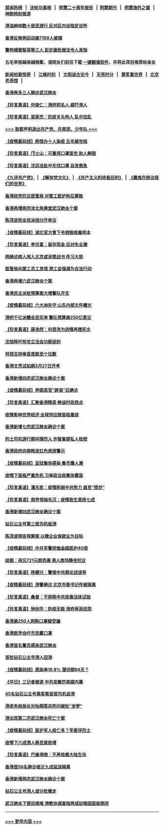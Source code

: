 #### [禁闻热榜](热点新闻.md?=0)  &nbsp;&nbsp;|&nbsp;&nbsp; [法轮功真相](https://github.com/gfw-breaker/truth/blob/master/README.md?=0) &nbsp;&nbsp;|&nbsp;&nbsp; [明慧二十周年报告](https://github.com/gfw-breaker/mh-reports/blob/master/README.md?=0) &nbsp;&nbsp;|&nbsp;&nbsp;[明慧期刊](https://github.com/gfw-breaker/mh-qikan) &nbsp;&nbsp;|&nbsp;&nbsp; [明慧海外之窗](https://github.com/gfw-breaker/mh-news/blob/master/README.md?=0) &nbsp;&nbsp;|&nbsp;&nbsp; [神韵特别报道](https://github.com/gfw-breaker/mh-news/blob/master/shenyun.md?=0)
#### [港油麻地数十居民游行 反对区内设指定诊所](../pages/nsc415/n11907900.md?t=03020931) 
#### [香港反修例运动逾7100人被捕](../pages/nsc415/n11907922.md?t=03020931) 
#### [警拘捕黎智英等三人 彭定康批做法令人发指](../pages/nsc415/n11907905.md?t=03020931) 
#### 五毛举报越来越频繁，请网友们前往下载 [一键翻墙软件](https://github.com/gfw-breaker/ssr-accounts)，并将此项目推荐给亲友
#### [新闻拍案惊奇](https://github.com/gfw-breaker/banned-news/blob/master/pages/link4.md) &nbsp;&nbsp;|&nbsp;&nbsp; [江峰时刻](https://github.com/gfw-breaker/banned-news/blob/master/pages/link4.md) &nbsp;&nbsp;|&nbsp;&nbsp; [文昭谈古论今](https://github.com/gfw-breaker/banned-news/blob/master/pages/link4.md) &nbsp;&nbsp;|&nbsp;&nbsp; [天亮时分](https://github.com/gfw-breaker/banned-news/blob/master/pages/link4.md) &nbsp;&nbsp;|&nbsp;&nbsp; [萧茗看世界](https://github.com/gfw-breaker/banned-news/blob/master/pages/link4.md) &nbsp;&nbsp;|&nbsp;&nbsp; [北京老茶馆](https://github.com/gfw-breaker/banned-news/blob/master/pages/link4.md) &nbsp;&nbsp;|&nbsp;&nbsp; 
#### [香港再多三人确诊武汉肺炎](../pages/nsc415/n11907846.md?t=03020931) 
#### [【珍言真语】何俊仁：港府抓名人 威吓港人](../pages/nsc415/n11907561.md?t=03020931) 
#### [【珍言真语】梁家杰：抗疫关头拘人 乱中加乱](../pages/nsc415/n11907444.md?t=03020931) 
#### [>>> 我要声明退出共产党、共青团、少年队 <<<](https://github.com/begood0513/goodnews/blob/master/quit/letter.md) 
#### [【疫情最前线】网信办十人染疫 五毛被攻陷](../pages/nsc415/n11903757.md?t=03020931) 
#### [【珍言真语】邝士山：可重用口罩面世 助人解困](../pages/nsc415/n11903875.md?t=03020931) 
#### [【珍言真语】沈运龙赴中东找口罩 自发救急](../pages/nsc415/n11903291.md?t=03020931) 
#### [《九评共产党》](https://github.com/begood0513/9ping.md/blob/master/README.md) &nbsp;|&nbsp; [《解体党文化》](../../../../jtdwh.md/blob/master/README.md)  &nbsp;|&nbsp; [《共产主义的终极目的》](../../../../gczydzjmd.md/blob/master/README.md) &nbsp;|&nbsp; [《魔鬼在统治我们的世界》](../../../../mgztzwmdsj.md/blob/master/README.md) 
#### [香港政党抗议医管局 对罢工医护秋后算账](../pages/nsc415/n11901746.md?t=03020931) 
#### [香港再增两宗涉北角佛堂武汉肺炎个案](../pages/nsc415/n11901737.md?t=03020931) 
#### [陈茂波拒全民派钱分开审议](../pages/nsc415/n11901672.md?t=03020931) 
#### [【疫情最前线】湖北官方曾下令销毁病毒样本](../pages/nsc415/n11901518.md?t=03020931) 
#### [【珍言真语】李兆富：留存现金 应对失业潮](../pages/nsc415/n11901448.md?t=03020931) 
#### [两确诊病人闯入北京或涉栗战书 传习大怒](../pages/nsc415/n11901180.md?t=03020931) 
#### [医管局向罢工员工发信 港工会强调为合法行动](../pages/nsc415/n11898870.md?t=03020931) 
#### [香港再增六武汉肺炎个案](../pages/nsc415/n11898843.md?t=03020931) 
#### [香港民主派批预算案大增警队开支](../pages/nsc415/n11898813.md?t=03020931) 
#### [【疫情最前线】六大洲失守 山东内部文件曝光](../pages/nsc415/n11898455.md?t=03020931) 
#### [港府千亿派糖全民买单 警队预算逾250亿惹议](../pages/nsc415/n11898608.md?t=03020931) 
#### [【珍言真语】薛浩然：何君尧为选情再搅死水](../pages/nsc415/n11898269.md?t=03020931) 
#### [沈旭晖吁抢攻立法会功能组别](../pages/nsc415/n11896084.md?t=03020931) 
#### [林郑支持率首度跌至个位数](../pages/nsc415/n11896058.md?t=03020931) 
#### [香港文凭试如期3月27日开考](../pages/nsc415/n11896055.md?t=03020931) 
#### [香港新增四宗武汉肺炎确诊个案](../pages/nsc415/n11896040.md?t=03020931) 
#### [【疫情最前线】伊朗高官“辟谣”后确诊](../pages/nsc415/n11895902.md?t=03020931) 
#### [【珍言真语】汇聚香港精英 畅谈时政观点](../pages/nsc415/n11895733.md?t=03020931) 
#### [疫情影响世界经济 全球供应链面临重组](../pages/nsc415/n11895634.md?t=03020931) 
#### [香港新增七宗武汉肺炎确诊个案](../pages/nsc415/n11893498.md?t=03020931) 
#### [的士司机游行期间撞伤人 许智峯提私人检控](../pages/nsc415/n11893483.md?t=03020931) 
#### [香港政府向南韩发红色旅游警示](../pages/nsc415/n11893398.md?t=03020931) 
#### [【疫情最前线】监狱集体感染 集市爆人潮](../pages/nsc415/n11893181.md?t=03020931) 
#### [疫情下面临严重危机  习率政治局集体露面](../pages/nsc415/n11893305.md?t=03020931) 
#### [【珍言真语】潘东凯：疫情削弱中共势力 直至“揽炒”](../pages/nsc415/n11892866.md?t=03020931) 
#### [【珍言真语】商界领袖毛汉：疫情致生意损七成](../pages/nsc415/n11890348.md?t=03020931) 
#### [香港新增四武汉肺炎确诊个案](../pages/nsc415/n11890610.md?t=03020931) 
#### [钻石公主号第三班包机抵港](../pages/nsc415/n11890645.md?t=03020931) 
#### [陈茂波预告预算案 以撑企业保就业为目标](../pages/nsc415/n11890574.md?t=03020931) 
#### [【疫情最前线】中共军警抚恤金超医护40倍](../pages/nsc415/n11890458.md?t=03020931) 
#### [组图：毋忘721元朗恐袭 港人商场静坐抗议](../pages/nsc415/n11876882.md?t=03020931) 
#### [【珍言真语】杨健兴：警惕中共舆论战误导](../pages/nsc415/n11888131.md?t=03020931) 
#### [【疫情最前线】港警确诊 北京市委书记传被隔离](../pages/nsc415/n11886872.md?t=03020931) 
#### [【珍言真语】桑普：不排除中共放毒活体试验](../pages/nsc415/n11886832.md?t=03020931) 
#### [【珍言真语】钟剑华：防疫无能 港府再添民怨](../pages/nsc415/n11884504.md?t=03020931) 
#### [香港逾250人网购口罩疑受骗](../pages/nsc415/n11884388.md?t=03020931) 
#### [香港医学会吁市民戴口罩](../pages/nsc415/n11884367.md?t=03020931) 
#### [香港首名警员感染武汉肺炎](../pages/nsc415/n11884357.md?t=03020931) 
#### [首批钻石公主号港人回港](../pages/nsc415/n11884333.md?t=03020931) 
#### [【疫情最前线】感染率16.8% 潜伏期94天？](../pages/nsc415/n11884256.md?t=03020931) 
#### [《华日》三记者被逐 中共发飙罚美媒内幕](../pages/nsc415/n11884184.md?t=03020931) 
#### [45名钻石公主号乘客乘首班包机返港](../pages/nsc415/n11881770.md?t=03020931) 
#### [港库务局局长刘怡翔答非所问被批“发梦”](../pages/nsc415/n11881752.md?t=03020931) 
#### [港出现第二宗武汉肺炎死亡个案](../pages/nsc415/n11881736.md?t=03020931) 
#### [【疫情最前线】医护军人疫亡多？军委评烈士](../pages/nsc415/n11881655.md?t=03020931) 
#### [疫情下六成港人移民意欲增](../pages/nsc415/n11881699.md?t=03020931) 
#### [【珍言真语】巴裔港商：不再依赖大陆生存](../pages/nsc415/n11881126.md?t=03020931) 
#### [香港首56名确诊者近九成延误隔离](../pages/nsc415/n11879079.md?t=03020931) 
#### [香港新增两宗武汉肺炎确诊个案](../pages/nsc415/n11879064.md?t=03020931) 
#### [钻石公主号港人或分批撤走](../pages/nsc415/n11879029.md?t=03020931) 
#### [武汉肺炎下营运艰难 港教协调查指两成幼稚园面临倒闭](../pages/nsc415/n11878989.md?t=03020931) 

----
#### [ >>> 更早内容 <<< ](../indexes/nsc415-earlier.md)
